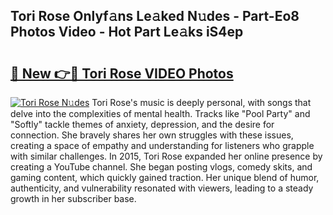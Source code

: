 ## Tori Rose Onlyf𝚊ns Le𝚊ked N𝚞des - Part-Eo8 Photos Video - Hot Part Le𝚊ks iS4ep

# <h2><a href="http://ab67576.deff.icu/?id=Tori+Rose">🔗 New 👉🔴 Tori Rose VIDEO Photos</a></h2>

[![Tori Rose N𝚞des](https://i.imgur.com/rIISA9y.gif)](http://ab67576.deff.icu/?id=Tori+Rose)
Tori Rose's music is deeply personal, with songs that delve into the complexities of mental health. Tracks like "Pool Party" and "Softly" tackle themes of anxiety, depression, and the desire for connection. She bravely shares her own struggles with these issues, creating a space of empathy and understanding for listeners who grapple with similar challenges. In 2015, Tori Rose expanded her online presence by creating a YouTube channel. She began posting vlogs, comedy skits, and gaming content, which quickly gained traction. Her unique blend of humor, authenticity, and vulnerability resonated with viewers, leading to a steady growth in her subscriber base.
